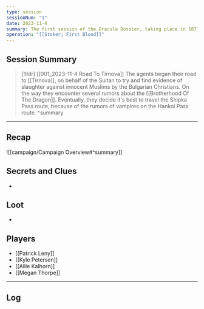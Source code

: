 ```yaml
---
type: session
sessionNum: "1"
date: 2023-11-4
summary: The first session of the Dracula Dossier, taking place in 1877 in the Balkans
operation: "[[Stoker; First Blood]]"
---
```

## Session Summary
> [!tldr] [[001_2023-11-4 Road To Tirnova]]
>  The agents began their road to [[Tirnova]], on behalf of the Sultan to try and find evidence of slaughter against innocent Muslims by the Bulgarian Christians. On the way they encounter several rumors about the [[Brotherhood Of The Dragon]]. Eventually, they decide it's best to travel the Shipka Pass route, because of the rumors of vampires on the Hankoi Pass route. ^summary

---
## Recap
![[campaign/Campaign Overview#^summary]]
## Secrets and Clues
- 
## Loot
- 
## Players
- [[Patrick Leny]]
- [[Kyle Petersen]]
- [[Allie Kalhorn]]
- [[Megan Thorpe]]
---
## Log
